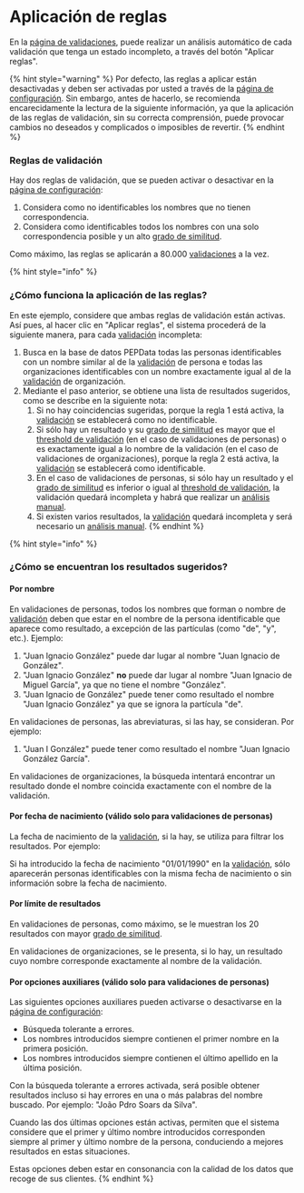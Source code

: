 # Aplicación de reglas

En la  [página de validaciones](./), puede realizar un análisis automático de cada validación que tenga un estado incompleto, a través del botón "Aplicar reglas".&#x20;

{% hint style="warning" %}
Por defecto, las reglas a aplicar están desactivadas y deben ser activadas por usted a través de la [página de configuración](../configuracoes/). Sin embargo, antes de hacerlo, se recomienda encarecidamente la lectura de la siguiente información, ya que la aplicación de las reglas de validación, sin su correcta comprensión, puede provocar cambios no deseados y complicados o imposibles de revertir.
{% endhint %}

### Reglas  de validación

Hay dos reglas de validación, que se pueden activar o desactivar en la [página de configuración](../configuracoes/):&#x20;

1. Considera como no identificables los nombres que no tienen correspondencia.&#x20;
2. Considera como identificables todos los nombres con una solo correspondencia posible y un alto [grado de similitud](../../glossario/glossario-aplicacao.md#grau-de-semelhanca).

Como máximo, las reglas se aplicarán a 80.000 [validaciones](../../glossario/glossario-aplicacao.md#validacao) a la vez.&#x20;

{% hint style="info" %}
### ¿Cómo funciona la aplicación de las reglas?

En este ejemplo, considere que ambas reglas de validación están activas. Así pues, al hacer clic en "Aplicar reglas", el sistema procederá de la siguiente manera, para cada [validación](../../glossario/glossario-aplicacao.md#validacao) incompleta:

1. Busca en la base de datos PEPData todas las personas identificables con un nombre similar al de la [validación](../../glossario/glossario-aplicacao.md#validacao) de persona e todas las organizaciones identificables con un nombre exactamente igual al de la [validación](../../glossario/glossario-aplicacao.md#validacion) de organización.
2. Mediante el paso anterior, se obtiene una lista de resultados sugeridos, como se describe en la siguiente nota:
   1. Si no hay coincidencias sugeridas, porque la regla 1 está activa, la [validación](../../glossario/glossario-aplicacao.md#validacao) se establecerá como no identificable.
   2. Si sólo hay un resultado y su [grado de similitud](../../glossario/glossario-aplicacao.md#grau-de-semelhanca) es mayor que el [threshold de validación](../configuracoes/#threshold-de-validacao) (en el caso de validaciones de personas) o es exactamente igual a lo nombre de la validación (en el caso de validaciones de organizaciones), porque la regla 2 está activa, la [validación](../../glossario/glossario-aplicacao.md#validacao) se establecerá como identificable.&#x20;
   3. En el caso de validaciones de personas, si sólo hay un resultado y el [grado de similitud](../../glossario/glossario-aplicacao.md#grau-de-semelhanca) es inferior o igual al [threshold de validación](../configuracoes/#threshold-de-validacao), la validación quedará incompleta y habrá que realizar un [análisis manual](analise-manual.md).
   4. Si existen varios resultados, la [validación](../../glossario/glossario-aplicacao.md#validacao) quedará incompleta y será necesario un [análisis manual](analise-manual.md).
{% endhint %}

{% hint style="info" %}
### ¿Cómo se encuentran los resultados sugeridos?

#### Por nombre

En validaciones de personas, todos los nombres que forman o nombre de [validación](../../glossario/glossario-aplicacao.md#validacao) deben que estar en el nombre de la persona identificable que aparece como resultado, a excepción de las partículas (como "de", "y", etc.). Ejemplo:

1. "Juan Ignacio González" puede dar lugar al nombre "Juan Ignacio de González".
2. "Juan Ignacio González" **no** puede dar lugar al nombre "Juan Ignacio de Miguel García", ya que no tiene el nombre "González".
3. "Juan Ignacio de González" puede tener como resultado el nombre "Juan Ignacio González" ya que se ignora la partícula "de".

En validaciones de personas, las abreviaturas, si las hay, se consideran. Por ejemplo:

1. "Juan I González" puede tener como resultado el nombre "Juan Ignacio González García".

En validaciones de organizaciones, la búsqueda intentará encontrar un resultado donde el nombre coincida exactamente con el nombre de la validación.

#### Por fecha de nacimiento (válido solo para validaciones de personas)

La fecha de nacimiento de la [validación](../../glossario/glossario-aplicacao.md#validacao), si la hay, se utiliza para filtrar los resultados. Por ejemplo:

Si ha introducido la fecha de nacimiento "01/01/1990" en la [validación](../../glossario/glossario-aplicacao.md#validacao), sólo aparecerán personas identificables con la misma fecha de nacimiento o sin información sobre la fecha de nacimiento.

#### Por límite de resultados&#x20;

En validaciones de personas, como máximo, se le muestran los 20 resultados con mayor [grado de similitud](../../glossario/glossario-aplicacao.md#grau-de-semelhanca).

En validaciones de organizaciones, se le presenta, si lo hay, un resultado cuyo nombre corresponde exactamente al nombre de la validación.

#### Por opciones auxiliares (válido solo para validaciones de personas)

Las siguientes opciones auxiliares pueden activarse o desactivarse en la [página de configuración](../configuracoes/):&#x20;

* Búsqueda tolerante a errores.
* Los nombres introducidos siempre contienen el primer nombre en la primera posición.
* Los nombres introducidos siempre contienen el último apellido en la última posición.

Con la búsqueda tolerante a errores activada, será posible obtener resultados incluso si hay errores en una o más palabras del nombre buscado. Por ejemplo: "João Pdro Soars da Silva".

Cuando las dos últimas opciones están activas, permiten que el sistema considere que el primer y último nombre introducidos corresponden siempre al primer y último nombre de la persona, conduciendo a mejores resultados en estas situaciones.

Estas opciones deben estar en consonancia con la calidad de los datos que recoge de sus clientes.
{% endhint %}

##
